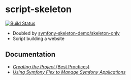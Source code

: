 # script-skeleton

[![Build Status](https://travis-ci.org/symfony-flex-demo/script-skeleton.svg?branch=master)](https://travis-ci.org/symfony-flex-demo/script-skeleton)

* Doubled by [symfony-skeleton-demo/skeleton-only](https://github.com/symfony-skeleton-demo/skeleton-only)
* Script building a website

## Documentation
* [*Creating the Project* (Best Proctices)](https://symfony.com/doc/current/best_practices/creating-the-project.html)
* [*Using Symfony Flex to Manage Symfony Applications*](https://symfony.com/doc/current/setup/flex.html)
